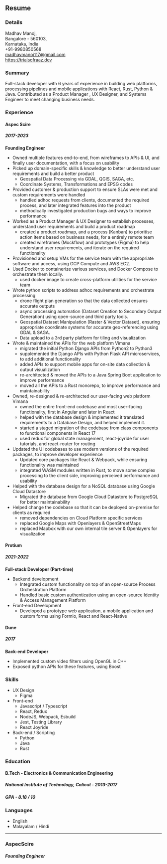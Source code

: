 ## Resume

### Details

Madhav Manoj, <br />
Bangalore - 560103, <br />
Karnataka, India <br />
+91-9980850568 <br />
madhavmanoj117@gmail.com <br />
https://trialsofraaz.dev

### Summary
Full-stack developer with 6 years of experience in building web platforms, processing
pipelines and mobile applications with React, Rust, Python & Java. Contributed as a Product Manager
, UX Designer, and Systems Engineer to meet changing business needs.

### Experience

#### Aspec Scire
##### 2017-2023

**Founding Engineer**
- Owned multiple features end-to-end, from wireframes to APIs & UI, and finally user documentation, with a focus on usability
- Picked up domain-specific skills & knowledge to better understand user requirements and build a better product
    - Geospatial Data Processing via GDAL, QGIS, SAGA, etc.
    - Coordinate Systems, Transformations and EPSG codes
- Provided customer & production support to ensure SLAs were met and custom requirements were handled
    - handled adhoc requests from clients, documented the required process, and later integrated features  into the product
    - methodically investigated production bugs and ways to improve performance
- Worked as a Product Manager & UX Designer to establish processes, understand user requirements and build a product roadmap
    - created a product roadmap, and a process (Kanban) to prioritise action items based on business needs, for a entirely remote team
    - created wireframes (Mockflow) and prototypes (Figma) to help understand user requirements, and iterate on the required functionality
- Provisioned and setup VMs for the service team with the appropriate software and access, using GCP Compute and AWS EC2.
- Used Docker to containerize various services, and Docker Compose to orchestrate them locally.
    - used docker image to create cross-platform utilities for the service team
- Wrote python scripts to address adhoc requirements and orchestrate processing
    - drone flight plan generation so that the data collected ensures accurate outputs
    - async processing automation (Dataset Creation to Secondary Output Generation) using open-source and third party tools.
    - Geospatial Dataset Manipulation (Raster & Vector Dataset), ensuring appropriate coordinate systems for accurate geo-referencing using GDAL & SAGA.
    - Data upload to a 3rd party platform for tiling and visualization
- Wrote & maintained the APIs for the web platform Vimana
    - migrated the initial Python Django APIs from Python2 to Python3
    - supplemented the Django APIs with Python Flask API microservices, to add additional functionality
    - added APIs to support mobile apps for on-site data collection & output visualization
    - re-architected & moved the APIs to a Java Spring Boot application to improve performance
    - moved all the APIs to a Rust monorepo, to improve performance and maintainability
- Owned, re-designed & re-architected our user-facing web platform Vimana
    - owned the entire front-end codebase and most user-facing functionality, first in Angular and later in React
    - helped with the database design & implemented it translated requirements to a Database Design, and helped implement it.
    - started a staged migration of the codebase from class components to functional components in React 17
    - used redux for global state management, react-joyride for user tutorials, and react-router for routing
- Updated the UI codebases to use modern versions of the required packages, to improve developer experience
    - Updated core packages like React & Webpack, while ensuring functionality was maintained
    - integrated WASM modules written in Rust, to move some complex processing to the client side, improving perceived performance and usability
- Helped with the database design for a NoSQL database using Google Cloud Datastore
    - Migrated the database from Google Cloud Datastore to PostgreSQL for better maintainability
- Helped change the codebase so that it can be deployed on-premise for clients as required
    - removed dependencies on Cloud Platform specific services
    - replaced Google Maps with Openlayers & OpenStreetMaps
    - replaced Mapbox with our own internal tile server & Openlayers for visualization

#### Protium
##### 2021-2022

**Full-stack Developer (Part-time)**
- Backend development
    - Integrated custom functionality on top of an open-source Process Orchestration Platform
    - Handled basic custom authentication using an open-source Identity & Access Management Platform
- Front-end Development
    - Developed a prototype web application, a mobile application and custom forms using Formio, React and React-Native

#### Dune
##### 2017

**Back-end Developer**
- Implemented custom video filters using OpenGL in C++
- Exposed python APIs for these features, using Boost

### Skills
- UX Design
    - Figma
- Front-end
    - Javascript / Typescript
    - React, Redux
    - NodeJS, Webpack, Esbuild
    - Jest, Testing Library
    - React Joyride
- Back-end / Scripting
    - Python
    - Java
    - Rust

### Education

#### B.Tech - Electronics & Communication Engineering
##### National Institute of Technology, Calicut - 2013-2017
##### GPA - 8.18 / 10

### Languages
- English
- Malayalam / Hindi

--- 

### AspecScire
##### Founding Engineer





